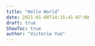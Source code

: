 ```yaml
---
title: "Hello World"
date: 2021-01-08T14:15:41-07:00
draft: true
ShowToc: true
author: "Victoria Yue"
---
```

